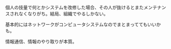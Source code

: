個人の技量で何とかシステムを改修した場合、その人が抜けるとまたメンテナンスされなくなりがち。結局、組織でやるしかない。

基本的にはネットワークがコンピュータシステムなのでまとまっててもいいかも。

情報通信、情報のやり取りが本質。
